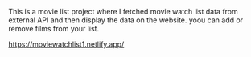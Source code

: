This is a movie list project where I fetched movie watch list data from        
external API and then display the data on the website. yoou can add or remove films from your list.                    

https://moviewatchlist1.netlify.app/  
